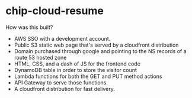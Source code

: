 # chip-cloud-resume

How was this built?
- AWS SSO with a development account.
- Public S3 static web page that's served by a cloudfront distribution
- Domain purchased through google and pointing to the NS records of a route 53 hosted zone
- HTML, CSS, and a dash of JS for the frontend code
- DynamoDB table in order to store the visitor count
- Lambda functions for both the GET and PUT method actions
- API Gateway to serve those functions.
- A cloudfront distribution for fast delivery.
